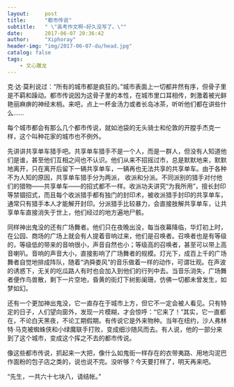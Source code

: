 ```yaml
---
layout:     post
title:      "都市传说"
subtitle:   " \"高考作文啊~好久没写了。\"" 
date:       2017-06-07 20:36:42
author:     "Xiphoray"
header-img: "img/2017-06-07-du/head.jpg"
catalog: false
tags:     
    - 文心雕龙
---
```



克·达·莫利说过：“所有的城市都是疯狂的。”城市表面上一切都井然有序，但骨子里是不羁和躁动。都市传说因为这骨子里的本性，在城市里口耳相传，刺激着被光鲜艳丽麻痹的神经末梢。来吧，点上一杯金汤力或者长岛冰茶，听听他们都在讲些什么……

每个城市都会有那么几个都市传说，就如池袋的无头骑士和伦敦的开膛手杰克一样，这个叫种花家的城市也不例外。

先讲讲共享单车猎手吧。共享单车猎手不是一个人，而是一群人，但没有人知道他们是谁，甚至他们互相之间也不认识。他们从来不招摇过市，总是默默地来，默默地离开，只在离开后留下一辆共享单车，一辆再也无法共享的共享单车。由于各种不为人知的原因，共享单车猎手分为两派， 收派和分派。不同派别的猎手对付他们的猎物——共享单车——的招式都不一样。收派功夫讲究“为我所用”，擅长封印等禁锢招式，而且每个收派猎手都有独门的封印术，被收派猎手封印的共享单车，通常只有猎手本人才能解开封印。分派猎手比较暴力，会直接肢解共享单车，让共享单车直接消失于世上，他们经过的地方遍地尸骸。

同样神出鬼没的还有广场舞者。他们只在夜晚出没，每当夜幕降临，华灯初上时，在公园、商场的广场上就会有人提着音响过来，他们是召唤者。召唤者也是有等级的，等级低的带来的音响很小，声音自然也小；等级高的召唤者，甚至可以带上高音喇叭。音响的声音大小，直接影响了广场舞者的规模。灯光下，成百上千的广场舞者自觉地排成阵队，随着“汭舜娄风”的音乐做着一样的动作，可谓壮观。在声波的诱惑下，无关的吃瓜路人有时也会加入到他们的行列中去。当音乐消失，广场舞者便作鸟兽散，剩下一片空地，昏黄的街灯下树影阑珊，仿佛一切都未曾发生，如梦如幻。

还有一个更加神出鬼没，它一直存在于城市上方，但它不一定会被人看见。只有特定的日子，人们望向窗外，发现一片模糊，才会惊呼：“它来了！”其实，它一直都在，不论白天黑夜，不论工期假期。有传说它是外来物种。当年在纽约，沙人弗林特·马克被蜘蛛侠和小绿魔联手打败，变成细沙随风而去。有人说，他的一部分来到了这个城市，变成这个挥之不去的都市传说。

像这些都市传说，抓起来一大把，像什么如鬼街一样存在的衣带夷路、用地沟泥巴作面粉的包子店之类的，说也说不完。没听够？今天要打样了，明天再来吧。

“先生，一共六十七块八，请结帐。”

